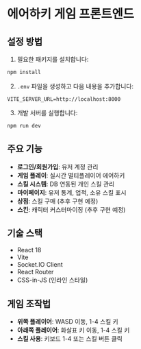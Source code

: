 # 에어하키 게임 프론트엔드

## 설정 방법

1. 필요한 패키지를 설치합니다:
```bash
npm install
```

2. `.env` 파일을 생성하고 다음 내용을 추가합니다:
```
VITE_SERVER_URL=http://localhost:8000
```

3. 개발 서버를 실행합니다:
```bash
npm run dev
```

## 주요 기능

- **로그인/회원가입**: 유저 계정 관리
- **게임 플레이**: 실시간 멀티플레이어 에어하키
- **스킬 시스템**: DB 연동된 개인 스킬 관리
- **마이페이지**: 유저 통계, 업적, 소유 스킬 표시
- **상점**: 스킬 구매 (추후 구현 예정)
- **스킨**: 캐릭터 커스터마이징 (추후 구현 예정)

## 기술 스택

- React 18
- Vite
- Socket.IO Client
- React Router
- CSS-in-JS (인라인 스타일)

## 게임 조작법

- **위쪽 플레이어**: WASD 이동, 1-4 스킬 키
- **아래쪽 플레이어**: 화살표 키 이동, 1-4 스킬 키
- **스킬 사용**: 키보드 1-4 또는 스킬 버튼 클릭
